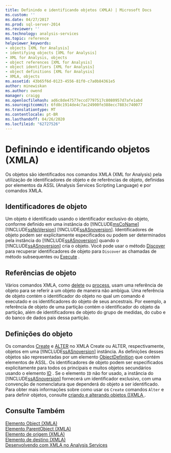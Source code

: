 ```yaml
---
title: Definindo e identificando objetos (XMLA) | Microsoft Docs
ms.custom: ''
ms.date: 04/27/2017
ms.prod: sql-server-2014
ms.reviewer: ''
ms.technology: analysis-services
ms.topic: reference
helpviewer_keywords:
- objects [XML for Analysis]
- identifying objects [XML for Analysis]
- XML for Analysis, objects
- object references [XML for Analysis]
- object identifiers [XML for Analysis]
- object definitions [XML for Analysis]
- XMLA, objects
ms.assetid: 43b65f6d-0123-4556-81f0-c7a0b84361e5
author: minewiskan
ms.author: owend
manager: craigg
ms.openlocfilehash: ad6c8de47577eccd7797517c8080957d7afe1abd
ms.sourcegitcommit: 6fd8c1914de4c7ac24900fe388ecc7883c740077
ms.translationtype: MT
ms.contentlocale: pt-BR
ms.lasthandoff: 04/26/2020
ms.locfileid: "62727526"
---
```

# <a name="defining-and-identifying-objects-xmla"></a>Definindo e identificando objetos (XMLA)
  Os objetos são identificados nos comandos XMLA (XML for Analysis) pela utilização de identificadores de objeto e de referências de objeto, definidas por elementos da ASSL (Analysis Services Scripting Language) e por comandos XMLA.  
  
## <a name="object-identifiers"></a>Identificadores de objeto  
 Um objeto é identificado usando o identificador exclusivo do objeto, conforme definido em uma instância do [!INCLUDE[msCoName](../../includes/msconame-md.md)] [!INCLUDE[ssNoVersion](../../includes/ssnoversion-md.md)] [!INCLUDE[ssASnoversion](../../includes/ssasnoversion-md.md)]. Identificadores de objeto podem ser explicitamente especificados ou podem ser determinados pela instância do [!INCLUDE[ssASnoversion](../../includes/ssasnoversion-md.md)] quando o [!INCLUDE[ssASnoversion](../../includes/ssasnoversion-md.md)] cria o objeto. Você pode usar o método [Discover](https://docs.microsoft.com/bi-reference/xmla/xml-elements-methods-discover) para recuperar identificadores de objeto para `Discover` as chamadas de método subsequentes ou [Execute](https://docs.microsoft.com/bi-reference/xmla/xml-elements-methods-execute) .  
  
## <a name="object-references"></a>Referências de objeto  
 Vários comandos XMLA, como [delete](https://docs.microsoft.com/bi-reference/xmla/xml-elements-commands/delete-element-xmla) ou [process](https://docs.microsoft.com/bi-reference/xmla/xml-elements-commands/process-element-xmla), usam uma referência de objeto para se referir a um objeto de maneira não ambígua. Uma referência de objeto contém o identificador do objeto no qual um comando é executado e os identificadores do objeto de seus ancestrais. Por exemplo, a referência de objeto de uma partição contém o identificador do objeto da partição, além de identificadores de objeto do grupo de medidas, do cubo e do banco de dados pais dessa partição.  
  
## <a name="object-definitions"></a>Definições do objeto  
 Os comandos [Create](https://docs.microsoft.com/bi-reference/xmla/xml-elements-commands/create-element-xmla) e [ALTER](https://docs.microsoft.com/bi-reference/xmla/xml-elements-commands/alter-element-xmla) no XMLA Create ou ALTER, respectivamente, objetos em uma [!INCLUDE[ssASnoversion](../../includes/ssasnoversion-md.md)] instância. As definições desses objetos são representadas por um elemento [ObjectDefinition](https://docs.microsoft.com/bi-reference/xmla/xml-elements-properties/objectdefinition-element-xmla) que contém elementos de ASSL. Os identificadores de objeto podem ser especificados explicitamente para todos os principais e muitos objetos secundários usando o elemento [ID](https://docs.microsoft.com/bi-reference/xmla/xml-elements-properties/id-element-xmla) . Se o elemento `ID` não for usado, a instância do [!INCLUDE[ssASnoversion](../../includes/ssasnoversion-md.md)] fornecerá um identificador exclusivo, com uma convenção de nomenclatura que dependerá do objeto a ser identificado. Para obter mais informações sobre como usar os `Create` comandos `Alter` e para definir objetos, consulte [criando e alterando objetos &#40;&#41;XMLA ](https://docs.microsoft.com/bi-reference/xmla/xml-elements-objects).  
  
## <a name="see-also"></a>Consulte Também  
 [Elemento Object &#40;XMLA&#41;](https://docs.microsoft.com/bi-reference/xmla/xml-elements-properties/object-element-xmla)   
 [Elemento ParentObject &#40;XMLA&#41;](https://docs.microsoft.com/bi-reference/xmla/xml-elements-properties/object-element-xmla)   
 [Elemento de origem &#40;XMLA&#41;](https://docs.microsoft.com/bi-reference/xmla/xml-elements-properties/source-element-xmla)   
 [Elemento de destino &#40;XMLA&#41;](https://docs.microsoft.com/bi-reference/xmla/xml-elements-properties/target-element-xmla)   
 [Desenvolvendo com XMLA no Analysis Services](developing-with-xmla-in-analysis-services.md)  
  
  
